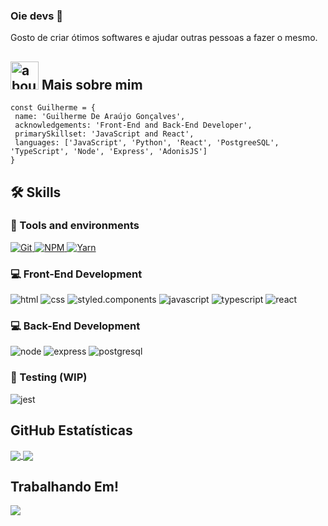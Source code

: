 ### Oie devs 👋

Gosto de criar ótimos softwares e ajudar outras pessoas a fazer o mesmo.

## <img width="45" alt="about" src="https://raw.github.com/elizarov/elizarov/master/about.png"> Mais sobre mim

```JS
const Guilherme = {
 name: 'Guilherme De Araújo Gonçalves',
 acknowledgements: 'Front-End and Back-End Developer',
 primarySkillset: 'JavaScript and React',
 languages: ['JavaScript', 'Python', 'React', 'PostgreeSQL', 'TypeScript', 'Node', 'Express', 'AdonisJS']
}
```

## 🛠️ Skills

### :wrench: Tools and environments

<!-- GIT -->
<a href="#">
      <img alt="Git" src="https://img.shields.io/badge/Git-F05032.svg?style=for-the-badge&logo=git&logoColor=white" />
</a>
<!-- NPM -->
<a href="#">
      <img alt="NPM" src="https://img.shields.io/badge/NPM-CB3837.svg?style=for-the-badge&logo=npm&logoColor=white" />
</a>
<!-- YARN -->
<a href="#">
      <img alt="Yarn" src="https://img.shields.io/badge/Yarn-2C8EBB.svg?style=for-the-badge&logo=yarn&logoColor=white" />
</a>

### :computer: Front-End Development

![html](https://img.shields.io/badge/HTML5-E34F26?style=for-the-badge&logo=html5&logoColor=white)
![css](https://img.shields.io/badge/CSS3-1572B6?style=for-the-badge&logo=css3&logoColor=white)
![styled.components](https://img.shields.io/badge/styled--components-DB7093?style=for-the-badge&logo=styled-components&logoColor=white)
![javascript](https://img.shields.io/badge/JavaScript-F7DF1E?style=for-the-badge&logo=javascript&logoColor=black)
![typescript](https://img.shields.io/badge/TypeScript-007ACC?style=for-the-badge&logo=typescript&logoColor=white)
![react](https://img.shields.io/badge/React-20232A?style=for-the-badge&logo=react&logoColor=61DAFB)

### :computer: Back-End Development

![node](https://img.shields.io/badge/Node.js-43853D?style=for-the-badge&logo=node.js&logoColor=white)
![express](https://img.shields.io/badge/Express.js-404D59?style=for-the-badge)
![postgresql](https://img.shields.io/badge/PostgreSQL-316192?style=for-the-badge&logo=postgresql&logoColor=white)



### 🧪 Testing (WIP)

![jest](https://img.shields.io/badge/Jest-C21325?style=for-the-badge&logo=jest&logoColor=white)

## **GitHub Estatísticas**

<a href="https://github.com/GuilhermeAGoncalves">
  <img align="center"  src="https://github-readme-stats.vercel.app/api?username=GuilhermeAGoncalves&theme=radical&show_icons=true" />
</a>

<a href="https://github.com/GuilhermeAGoncalves">
  <img align="center"  src="https://github-readme-stats.vercel.app/api/top-langs/?username=GuilhermeAGoncalves&theme=radical&hide_langs_below=1" />
</a>

## **Trabalhando Em!**

<a href="https://github.com/GuilhermeAGoncalves/corelab-api-challenge">
    <img src="https://github-readme-stats.vercel.app/api/pin/?username=GuilhermeAGoncalves&repo=corelab-api-challenge&theme=radical">
    </img>
</a>

